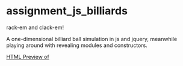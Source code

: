 assignment_js_billiards
=======================

rack-em and clack-em!

A one-dimensional billiard ball simulation in js and jquery, meanwhile playing around with revealing modules and constructors. 

[HTML Preview of ](http://htmlpreview.github.io/?https://github.com/betweenparentheses/assignment_js_billiards/blob/master/index.html)